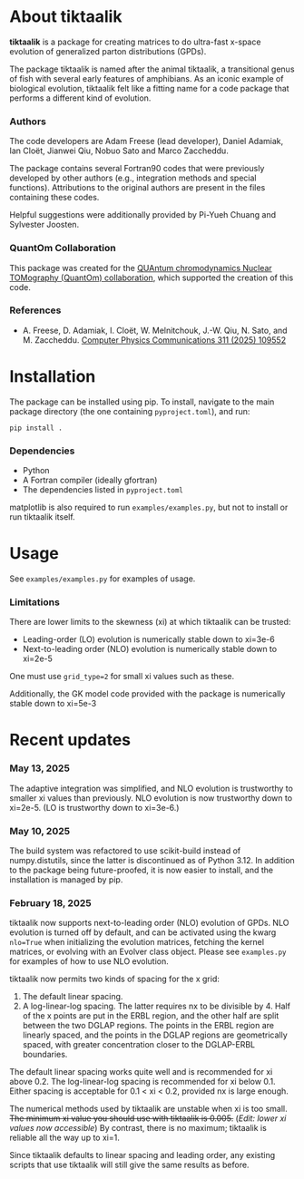 # About tiktaalik

**tiktaalik** is a package for creating matrices to do ultra-fast x-space evolution
of generalized parton distributions (GPDs).

The package tiktaalik is named after the animal tiktaalik,
a transitional genus of fish with several early features of amphibians.
As an iconic example of biological evolution,
tiktaalik felt like a fitting name for a code package that performs
a different kind of evolution.

### Authors

The code developers are Adam Freese (lead developer),
Daniel Adamiak, Ian Cloët, Jianwei Qiu, Nobuo Sato and Marco Zaccheddu.

The package contains several Fortran90 codes that were previously
developed by other authors (e.g., integration methods and special functions).
Attributions to the original authors are present in the files containing these codes.

Helpful suggestions were additionally provided by Pi-Yueh Chuang and Sylvester Joosten.

### QuantOm Collaboration

This package was created for the
[QUAntum chromodynamics Nuclear TOMography (QuantOm) collaboration](https://quantom-collab.github.io/),
which supported the creation of this code.

### References

- A. Freese, D. Adamiak, I. Cloët, W. Melnitchouk, J.-W. Qiu, N. Sato, and M. Zaccheddu.
  [Computer Physics Communications 311 (2025) 109552](https://inspirehep.net/literature/2860861)

# Installation

The package can be installed using pip.
To install, navigate to the main package directory
(the one containing `pyproject.toml`),
and run:
```
pip install .
```

### Dependencies

- Python
- A Fortran compiler (ideally gfortran)
- The dependencies listed in `pyproject.toml`

matplotlib is also required to run `examples/examples.py`,
but not to install or run tiktaalik itself.

# Usage

See `examples/examples.py` for examples of usage.

### Limitations

There are lower limits to the skewness (xi) at which tiktaalik can be trusted:
- Leading-order (LO) evolution is numerically stable down to xi=3e-6
- Next-to-leading order (NLO) evolution is numerically stable down to xi=2e-5

One must use `grid_type=2` for small xi values such as these.

Additionally, the GK model code provided with the package
is numerically stable down to xi=5e-3

# Recent updates

### May 13, 2025

The adaptive integration was simplified, and NLO evolution is trustworthy
to smaller xi values than previously.
NLO evolution is now trustworthy down to xi=2e-5.
(LO is trustworthy down to xi=3e-6.)

### May 10, 2025

The build system was refactored to use scikit-build instead of numpy.distutils,
since the latter is discontinued as of Python 3.12.
In addition to the package being future-proofed, it is now easier to install,
and the installation is managed by pip.

### February 18, 2025

tiktaalik now supports next-to-leading order (NLO) evolution of GPDs.
NLO evolution is turned off by default,
and can be activated using the kwarg `nlo=True`
when initializing the evolution matrices, fetching the kernel matrices,
or evolving with an Evolver class object.
Please see `examples.py` for examples of how to use NLO evolution.

tiktaalik now permits two kinds of spacing for the x grid:
1. The default linear spacing.
2. A log-linear-log spacing.
The latter requires nx to be divisible by 4.
Half of the x points are put in the ERBL region,
and the other half are split between the two DGLAP regions.
The points in the ERBL region are linearly spaced,
and the points in the DGLAP regions are geometrically spaced,
with greater concentration closer to the DGLAP-ERBL boundaries.

The default linear spacing works quite well and is recommended for xi above 0.2.
The log-linear-log spacing is recommended for xi below 0.1.
Either spacing is acceptable for 0.1 < xi < 0.2, provided nx is large enough.

The numerical methods used by tiktaalik are unstable when xi is too small.
~~The minimum xi value you should use with tiktaalik is 0.005.~~
(*Edit: lower xi values now accessible*)
By contrast, there is no maximum; tiktaalik is reliable all the way up to xi=1.

Since tiktaalik defaults to linear spacing and leading order,
any existing scripts that use tiktaalik will still give the same results as before.
